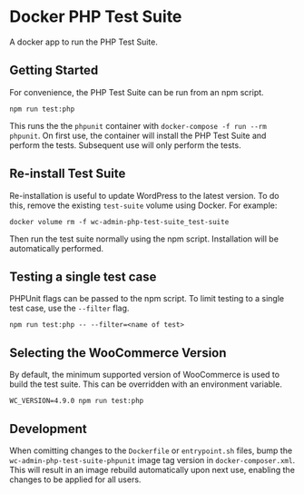 
# Docker PHP Test Suite

A docker app to run the PHP Test Suite.

## Getting Started

For convenience, the PHP Test Suite can be run from an npm script.

```shell
npm run test:php
```

This runs the the `phpunit` container with `docker-compose -f run --rm phpunit`.  On first use, the container will install the PHP Test Suite and perform the tests. Subsequent use will only perform the tests.

## Re-install Test Suite

Re-installation is useful to update WordPress to the latest version. To do this, remove the existing `test-suite` volume using Docker. For example:

```shell
docker volume rm -f wc-admin-php-test-suite_test-suite
```

Then run the test suite normally using the npm script. Installation will be automatically performed.

## Testing a single test case

PHPUnit flags can be passed to the npm script. To limit testing to a single test case, use the `--filter` flag.

```shell
npm run test:php -- --filter=<name of test>
```

## Selecting the WooCommerce Version

By default, the minimum supported version of WooCommerce is used to build the test suite. This can be overridden with an environment variable.

```shell
WC_VERSION=4.9.0 npm run test:php
```

## Development

When comitting changes to the `Dockerfile` or `entrypoint.sh` files, bump the `wc-admin-php-test-suite-phpunit` image tag version in `docker-composer.xml`. This will result in an image  rebuild automatically upon next use, enabling the changes to be applied for all users.
